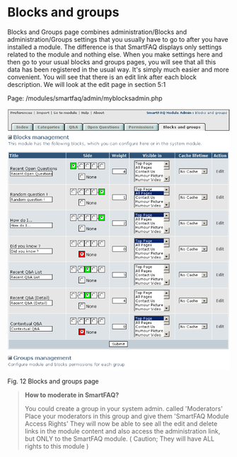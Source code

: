 # Blocks and groups

Blocks and Groups page combines administration/Blocks and administration/Groups settings that you usually have to go to after you have installed a module. The difference is that SmartFAQ displays only settings related to the module and nothing else. When you make settings here and then go to your usual blocks and groups pages, you will see that all this data has been registered in the usual way. It's simply much easier and more convenient. You will see that there is an edit link after each block description. We will look at the edit page in section 5:1

Page: /modules/smartfaq/admin/myblocksadmin.php

![image001.png](../../assets/manage1.png) 


Fig. 12 Blocks and groups page

> **How to moderate in SmartFAQ?**
>
>You could create a group in your system admin. called 'Moderators' Place your moderators in this group and give them 'SmartFAQ Module Access Rights' They will now be able to see all the edit and delete links in the module content and also access the administration link, but ONLY to the SmartFAQ module. ( Caution; They will have ALL rights to this module )